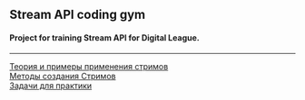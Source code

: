 ## Stream API coding gym
#### Project for training Stream API for Digital League.

-------------------

[Теория и примеры применения стримов](src/main/java/org/example/theory/Theory.java) <br>
[Методы создания Стримов](src/main/java/org/example/theory/StreamCreation.java) <br>
[Задачи для практики](src/main/java/org/example/practice/StreamTasks.java) <br>


